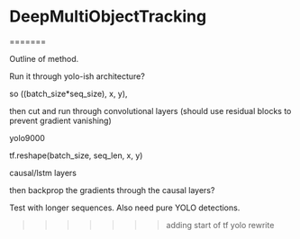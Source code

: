 # DeepMultiObjectTracking
=======

Outline of method.

Run it through yolo-ish architecture?

so ((batch_size*seq_size), x, y),

then cut and run through convolutional layers (should use residual blocks to prevent gradient vanishing)

yolo9000

tf.reshape(batch_size, seq_len, x, y)

causal/lstm layers

then backprop the gradients through the causal layers?

Test with longer sequences. Also need pure YOLO detections.
>>>>>>> adding start of tf yolo rewrite
